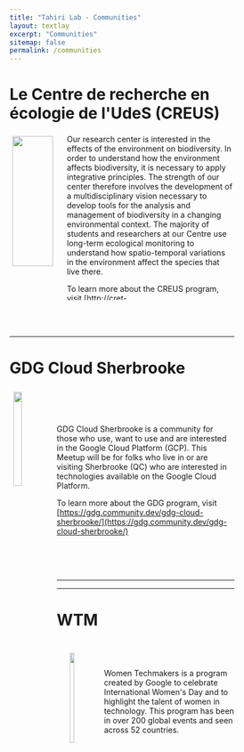 ```yaml
---
title: "Tahiri Lab - Communities"
layout: textlay
excerpt: "Communities"
sitemap: false
permalink: /communities
---
```


<style>
* {
  box-sizing: border-box;
}

/* Create two unequal columns that floats next to each other */
.column {
  float: left;
  padding: 2px;
  height: 300px; /* Should be removed. Only for demonstration */
}

.left {
  width: 25%;
  vertical-align: middle;
}

.right {
  width: 75%;
}

/* Clear floats after the columns */
.row:after {
  content: "";
  display: table;
  clear: both;
}
</style>

# Le Centre de recherche en écologie de l'UdeS (CREUS) 

<div class="row clearfix">
  <div class="column left">
  <img src="{{ site.url }}{{ site.baseurl }}/images/logopic/logo_creus.jpg" class="img-responsive" width="90%" style="padding: 3px; float: middle" />
  </div>
  <div class="column right">
Our research center is interested in the effects of the environment on biodiversity. In order to understand how the environment affects biodiversity, it is necessary to apply integrative principles. The strength of our center therefore involves the development of a multidisciplinary vision necessary to develop tools for the analysis and management of biodiversity in a changing environmental context. The majority of students and researchers at our Centre use long-term ecological monitoring to understand how spatio-temporal variations in the environment affect the species that live there.

To learn more about the CREUS program, visit [http://cret-recherche.weebly.com/membres.html](http://cret-recherche.weebly.com/membres.html)
  </div>
</div>

<br />
<br />
<br />

<hr>


# GDG Cloud Sherbrooke 

<div class="col-sm-12 clearfix">
  <img src="{{ site.url }}{{ site.baseurl }}/images/logopic/logo_gdg.png" class="img-responsive" width="21%" style="padding: 7px; float: left" />
  <br />
  <br />
  <br />
  <p>
  GDG Cloud Sherbrooke is a community for those who use, want to use and are interested in the Google Cloud Platform (GCP). This Meetup will be for folks who live in or are visiting Sherbrooke (QC) who are interested in technologies available on the Google Cloud Platform.
  
  To learn more about the GDG program, visit [https://gdg.community.dev/gdg-cloud-sherbrooke/](https://gdg.community.dev/gdg-cloud-sherbrooke/)
  </p>
</div>

<br />
<br />
<br />

<hr>
    
****

# WTM


<div class="col-sm-12 clearfix">
  <img src="{{ site.url }}{{ site.baseurl }}/images/logopic/logo_WTM.png" class="img-responsive" width="21%" style="padding: 23px; float: left" />
    <br />
  <br />
  <br />
  Women Techmakers is a program created by Google to celebrate International Women's Day and to highlight the talent of women in technology. This program has been in over 200 global events and seen across 52 countries.

</div>
